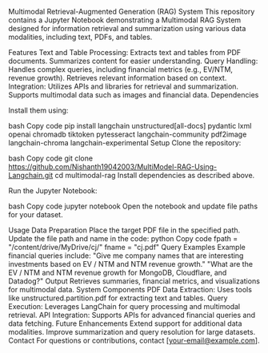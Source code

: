 Multimodal Retrieval-Augmented Generation (RAG) System
This repository contains a Jupyter Notebook demonstrating a Multimodal RAG System designed for information retrieval and summarization using various data modalities, including text, PDFs, and tables.

Features
Text and Table Processing:
Extracts text and tables from PDF documents.
Summarizes content for easier understanding.
Query Handling:
Handles complex queries, including financial metrics (e.g., EV/NTM, revenue growth).
Retrieves relevant information based on context.
Integration:
Utilizes APIs and libraries for retrieval and summarization.
Supports multimodal data such as images and financial data.
Dependencies
      
Install them using:

bash
Copy code
pip install langchain unstructured[all-docs] pydantic lxml openai chromadb tiktoken pytesseract langchain-community pdf2image langchain-chroma langchain-experimental
Setup
Clone the repository:

bash
Copy code
git clone https://github.com/Nishanth19042003/MultiModel-RAG-Using-Langchain.git
cd multimodal-rag
Install dependencies as described above.

Run the Jupyter Notebook:

bash
Copy code
jupyter notebook
Open the notebook and update file paths for your dataset.

Usage
Data Preparation
Place the target PDF file in the specified path.
Update the file path and name in the code:
python
Copy code
fpath = "/content/drive/MyDrive/cj/"
fname = "cj.pdf"
Query Examples
Example financial queries include:
"Give me company names that are interesting investments based on EV / NTM and NTM revenue growth."
"What are the EV / NTM and NTM revenue growth for MongoDB, Cloudflare, and Datadog?"
Output
Retrieves summaries, financial metrics, and visualizations for multimodal data.
System Components
PDF Data Extraction: Uses tools like unstructured.partition.pdf for extracting text and tables.
Query Execution: Leverages LangChain for query processing and multimodal retrieval.
API Integration: Supports APIs for advanced financial queries and data fetching.
Future Enhancements
Extend support for additional data modalities.
Improve summarization and query resolution for large datasets.
Contact
For questions or contributions, contact [your-email@example.com].

